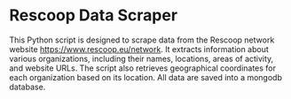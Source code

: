 # Rescoop Data Scraper

This Python script is designed to scrape data from the Rescoop network website https://www.rescoop.eu/network. It extracts information about various organizations, including their names,
locations, areas of activity, and website URLs. The script also retrieves geographical coordinates for each organization based on its location. All data are saved into a mongodb database.






